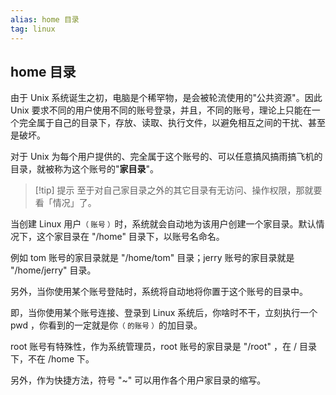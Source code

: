 ```yaml
---
alias: home 目录 
tag: linux
---
```


## home 目录 

由于 Unix 系统诞生之初，电脑是个稀罕物，是会被轮流使用的"公共资源"。因此 Unix 要求不同的用户使用不同的账号登录，并且，不同的账号，理论上只能在一个完全属于自己的目录下，存放、读取、执行文件，以避免相互之间的干扰、甚至是破坏。

对于 Unix 为每个用户提供的、完全属于这个账号的、可以任意搞风搞雨搞飞机的目录，就被称为这个账号的"**家目录**"。

> [!tip] 提示
> 至于对自己家目录之外的其它目录有无访问、操作权限，那就要看「情况」了。

当创建 Linux 用户<small>（ 账号 ）</small>时，系统就会自动地为该用户创建一个家目录。默认情况下，这个家目录在 "/home" 目录下，以账号名命名。

例如 tom 账号的家目录就是 "/home/tom" 目录；jerry 账号的家目录就是 "/home/jerry" 目录。

另外，当你使用某个账号登陆时，系统将自动地将你置于这个账号的目录中。

即，当你使用某个账号连接、登录到 Linux 系统后，你啥时不干，立刻执行一个 pwd ，你看到的一定就是你<small>（ 的账号 ）</small>的加目录。

root 账号有特殊性，作为系统管理员，root 账号的家目录是 "/root" ，在 / 目录下，不在 /home 下。

另外，作为快捷方法，符号 "~" 可以用作各个用户家目录的缩写。

